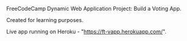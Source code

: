 FreeCodeCamp Dynamic Web Application Project: Build a Voting App.

Created for learning purposes.

Live app running on Heroku - "https://ft-vapp.herokuapp.com/".
